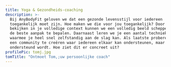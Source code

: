 ```yaml
---
title: Yoga & Gezondheids-coaching
description: >-
  Bij AnyBodyFit geloven we dat een gezonde levensstijl voor iedereen
  toegankelijk moet zijn. Hoe maken we die voor jou toegankelijk? Door je te
  bekijken in je volledige context kunnen we een volledig beeld scheppen, om zo
  de beste aanpak te bepalen. Daarnaast leren we je een aantal technieken aan
  waarmee je heel snel zelfstandig aan de slag kan. Als laatste proberen we ook
  een community te creëren waar iedereen elkaar kan ondersteunen, maar ook
  ondersteund wordt. Hoe ziet dit er concreet uit?
profilePic: tomj.jpg
tomTitle: "Ontmoet Tom,;uw persoonlijke coach"
---
```

